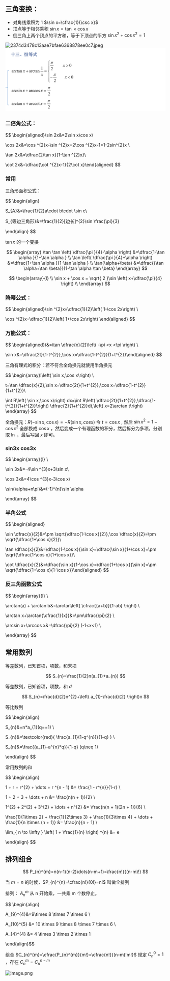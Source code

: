 ## 三角变换：

- 对角线乘积为 1 $\sin x=\cfrac{1}{\csc x}$
- 顶点等于相邻乘积 $\sin x=\tan \times \cos x$
- 倒三角上两个顶点的平方和，等于下顶点的平方 $\sin x^{2}+\cos x^{2}=1$

![2374d3478c13aae7bfae6368878ee0c7.jpeg](https://raw.githubusercontent.com/psychonaut1f/b/main/img/202403081642385.jpeg)  
![image.png](https://raw.githubusercontent.com/psychonaut1f/mac/main/2025/20250305211908124.png)

### 二倍角公式：

$$
\begin{aligned}\sin 2x&=2\sin x\cos x\\

\cos 2x&=\cos ^{2}x-\sin ^{2}x=2\cos ^{2}x-1=1-2sin^{2}x \\

\tan 2x&=\dfrac{2\tan x}{1-\tan ^{2}x}\\

\cot 2x&=\dfrac{\cot ^{2}x-1}{2\cot x}\end{aligned}
$$

### 常用

  

三角形面积公式：

$$
\begin{align}

S_{A}&=\frac{1}{2}a\cdot b\cdot \sin c\\

S_{等边三角形}&=\frac{1}{2}[边长]^{2}\sin \frac{\pi}{3}

\end{align}
$$

$\tan x$ 的一个变换

$$
\begin{array}
\tan \tan \left( \dfrac{\pi }{4}-\alpha \right) &=\dfrac{1-\tan \alpha }{1+\tan \alpha } \\
\tan \left( \dfrac{\pi }{4}+\alpha \right) &=\dfrac{1+\tan \alpha }{1-\tan \alpha } \\
\tan(\alpha+\beta) &=\dfrac{{\tan \alpha+\tan \beta}}{1-\tan \alpha \tan \beta}
\end{array}
$$

$$
\begin{array}{l} \\
\sin x + \cos x = \sqrt{ 2 }\sin \left( x+\dfrac{\pi}{4} \right) \\
\end{array}
$$

### 降幂公式：

$$
\begin{aligned}\sin ^{2}x=\dfrac{1}{2}\left( 1-\cos 2x\right) \\

\cos ^{2}x=\dfrac{1}{2}\left( 1+\cos 2x\right) \end{aligned}
$$

### 万能公式：

$$
\begin{aligned}t&=\tan \dfrac{x}{2}\left( -\pi <x <\pi \right) \\

\sin x&=\dfrac{2t}{1-t^{2}},\cos x=\dfrac{1-t^{2}}{1+t^{2}}\end{aligned}
$$

三角有理式的积分：若不符合全角换元就使用半角换元

$$
\begin{array}l\left( \sin x,\cos x\right) \\

t=\tan \dfrac{x}{2},\sin x=\dfrac{2t}{1+t^{2}},\cos x=\dfrac{1-t^{2}}{1+t^{2}}\\

\int R\left( \sin x,\cos x\right) dx=\int R\left( \dfrac{2t}{1+t^{2}},\dfrac{1-t^{2}}{1+t^{2}}\right) \dfrac{2}{1+t^{2}}dt,\left( x=2\arctan t\right) \end{array}
$$

全角换元：$\displaystyle R(-\sin x,\cos x)=-R(\sin x, c osx)$ 令 $\displaystyle t = \cos x$ , 然后 $\displaystyle \sin x^2 = 1-\cos x ^{2}$ 全部换成 $\displaystyle \cos x$ ，然后变成一个有理函数的积分，然后拆分为多项，分别取 $\displaystyle \ln$ ，最后写回 $\displaystyle x$ 即可。

  

### sin3x cos3x

$$
\begin{array}{l} \\

\sin 3x&=-4\sin ^{3}x+3\sin x\\

\cos 3x&=4\cos ^{3}x-3\cos x\\

\sin(\alpha+n\pi)&=(-1)^{n}\sin \alpha

\end{array}
$$

### 半角公式

$$
\begin{aligned}

\sin \dfrac{x}{2}&=\pm \sqrt{\dfrac{1-\cos x}{2}},\cos \dfrac{x}{2}=\pm \sqrt{\dfrac{1+\cos x}{2}}\\

\tan \dfrac{x}{2}&=\dfrac{1-\cos x}{\sin x}=\dfrac{\sin x}{1+\cos x}=\pm \sqrt{\dfrac{1-\cos x}{1+\cos x}}\\

\cot \dfrac{x}{2}&=\dfrac{\sin x}{1-\cos x}=\dfrac{1+\cos x}{\sin x}=\pm \sqrt{\dfrac{1+\cos x}{1-\cos x}}\end{aligned}
$$

### 反三角函数公式

$$
\begin{array}{l} \\

\arctan(a) + \arctan b&=\arctan\left( \cfrac{{a+b}}{1-ab} \right) \\

\arctan x+\arctan{\cfrac{1}{x}}&=\pm\dfrac{\pi}{2} \\

\arcsin x+\arccos x&=\dfrac{\pi}{2} (-1<x<1) \\

\end{array}
$$

## 常用数列

  

等差数列，已知首项，项数，和末项

$$
S_{n}=\frac{1}{2}n(a_{1}+a_{n})
$$

等差数列，已知首项，项数，和 $d$

$$
S_{n}=\frac{d}{2}n^{2}+\left( a_{1}-\frac{d}{2} \right)n
$$

等比数列

$$
\begin{align}

S_{n}&=n*a_{1}(q==1) \\

S_{n}&=\textcolor{red}{ \frac{a_{1}(1-q^{n})}{1-q} } \\

S_{n}&=\frac{{a_{1}-a^{n}*q}}{1-q} (q\neq 1)

\end{align}
$$

常用数列的和

$$
\begin{align}

1 + r + r^{2} + \dots + r ^{n - 1} &= \frac{1 - r^{n}}{1-r} \\

1 + 2 + 3 + \dots + n &= \frac{n(n + 1)}{2} \\

1^{2} + 2^{2} + 3^{2} + \dots + n^{2} &= \frac{n(n + 1)(2n + 1)}{6} \\

\frac{1}{1\times 2} + \frac{1}{2\times 3} + \frac{1}{3\times 4} + \dots + \frac{1}{n \times (n + 1)} &= \frac{n}{n + 1} \\

\lim_{ n \to \infty } \left( 1 + \frac{1}{n} \right) ^{n} &= e

\end{align}
$$

## 排列组合

$$
P_{n}^{m}=n(n-1)(n-2)\dots(n-m+1)=\frac{n!}{(n-m)!}
$$

当 $m=n$ 的时候，$P_{n}^{n}=\cfrac{n!}{0!}=n!$ 叫做全排列

  
  

排列： $\displaystyle A_{n}^{m}$ 从 n 开始乘，一共乘 m 个数停止。

$$
\begin{align}

A_{9}^{4}&=9\times 8 \times 7 \times 6 \\

A_{10}^{5} &= 10 \times 9 \times 8 \times 7 \times 6 \\

A_{4}^{4} &= 4 \times 3 \times 2 \times 1

\end{align}$$

  

组合 $C_{n}^{m}=\cfrac{P_{n}^{m}}{m!}=\cfrac{n!}{(n-m)!m!}$ 规定 $\displaystyle C_{n}^{0}=1$ ，存在 $\displaystyle C_{n}^{m}=C_{n}^{n -m}$

![image.png](https://raw.githubusercontent.com/psychonaut1f/b/main/img2/202404301533606.png)
